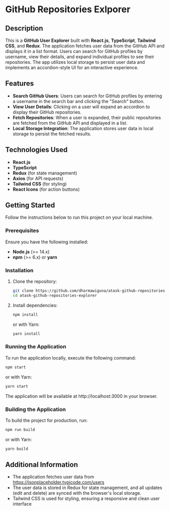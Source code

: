 # GitHub Repositories Exlporer

## Description

This is a **GitHub User Explorer** built with **React.js**, **TypeScript**, **Tailwind CSS**, and **Redux**. The application fetches user data from the GitHub API and displays it in a list format. Users can search for GitHub profiles by username, view their details, and expand individual profiles to see their repositories. The app utilizes local storage to persist user data and implements an accordion-style UI for an interactive experience.

## Features

- **Search GitHub Users**: Users can search for GitHub profiles by entering a username in the search bar and clicking the "Search" button.
- **View User Details**: Clicking on a user will expand an accordion to display their GitHub repositories.
- **Fetch Repositories**: When a user is expanded, their public repositories are fetched from the GitHub API and displayed in a list.
- **Local Storage Integration**: The application stores user data in local storage to persist the fetched results.

## Technologies Used

- **React.js**
- **TypeScript**
- **Redux** (for state management)
- **Axios** (for API requests)
- **Tailwind CSS** (for styling)
- **React Icons** (for action buttons)

## Getting Started

Follow the instructions below to run this project on your local machine.

### Prerequisites

Ensure you have the following installed:

- **Node.js** (>= 14.x)
- **npm** (>= 6.x) or **yarn**

### Installation

1. Clone the repository:

   ```bash
   git clone https://github.com/dharmawiguna/atask-github-repositories-explorer.git
   cd atask-github-repositories-explorer
   ```

2. Install dependencies:
   ```bash
   npm install
   ```
   or with Yarn:
   ```bash
   yarn install
   ```

### Running the Application

To run the application locally, execute the following command:

```bash
npm start
```

or with Yarn:

```bash
yarn start
```

The application will be available at http://localhost:3000 in your browser.

### Building the Application

To build the project for production, run:

```bash
npm run build
```

or with Yarn:

```bash
yarn build
```

## Additional Information

- The application fetches user data from https://jsonplaceholder.typicode.com/users
- The user data is stored in Redux for state management, and all updates (edit and delete) are synced with the browser's local storage.
- Tailwind CSS is used for styling, ensuring a responsive and clean user interface

